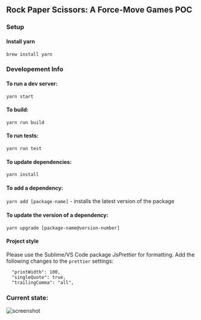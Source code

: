 ## Rock Paper Scissors: A Force-Move Games POC

### Setup

#### Install yarn
`brew install yarn`

### Developement Info

#### To run a dev server:

`yarn start`

#### To build:

`yarn run build`

#### To run tests:

`yarn run test`

#### To update dependencies:

`yarn install`

#### To add a dependency:

`yarn add [package-name]` - installs the latest version of the package

#### To update the version of a dependency:

`yarn upgrade [package-name@version-number]`

#### Project style

Please use the Sublime/VS Code package _JsPrettier_ for formatting. Add the following changes to the `prettier` settings:

```
  "printWidth": 100,
  "singleQuote": true,
  "trailingComma": "all",
```

### Current state:

![screenshot](https://user-images.githubusercontent.com/12832034/40526428-44e37118-5f9b-11e8-8e63-c5fbaf9cae59.png 'screenshot')

